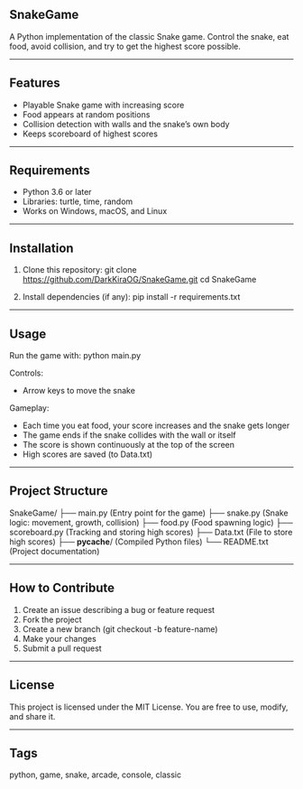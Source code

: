 SnakeGame
---------

A Python implementation of the classic Snake game. Control the snake, eat food, avoid collision, and try to get the highest score possible.

---------

Features
---------
- Playable Snake game with increasing score
- Food appears at random positions
- Collision detection with walls and the snake’s own body
- Keeps scoreboard of highest scores

---------

Requirements
---------
- Python 3.6 or later
- Libraries: turtle, time, random
- Works on Windows, macOS, and Linux

---------

Installation
---------
1. Clone this repository:
   git clone https://github.com/DarkKiraOG/SnakeGame.git
   cd SnakeGame

2. Install dependencies (if any):
   pip install -r requirements.txt

---------

Usage
---------
Run the game with:
   python main.py

Controls:
- Arrow keys to move the snake
  
Gameplay:
- Each time you eat food, your score increases and the snake gets longer
- The game ends if the snake collides with the wall or itself
- The score is shown continuously at the top of the screen
- High scores are saved (to Data.txt)

---------

Project Structure
---------
SnakeGame/
├── main.py            (Entry point for the game)
├── snake.py           (Snake logic: movement, growth, collision)
├── food.py            (Food spawning logic)
├── scoreboard.py      (Tracking and storing high scores)
├── Data.txt           (File to store high scores)
├── __pycache__/       (Compiled Python files)
└── README.txt         (Project documentation)

---------

How to Contribute
---------
1. Create an issue describing a bug or feature request
2. Fork the project
3. Create a new branch (git checkout -b feature-name)
4. Make your changes
5. Submit a pull request

---------

License
---------
This project is licensed under the MIT License. You are free to use, modify, and share it.

---------

Tags
---------
python, game, snake, arcade, console, classic
